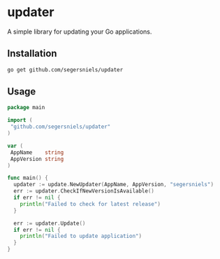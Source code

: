 # updater

A simple library for updating your Go applications.

## Installation

```bash
go get github.com/segersniels/updater
```

## Usage

```go
package main

import (
 "github.com/segersniels/updater"
)

var (
 AppName    string
 AppVersion string
)

func main() {
  updater := update.NewUpdater(AppName, AppVersion, "segersniels")
  err := updater.CheckIfNewVersionIsAvailable()
  if err != nil {
    println("Failed to check for latest release")
  }

  err := updater.Update()
  if err != nil {
    println("Failed to update application")
  }
}
```
